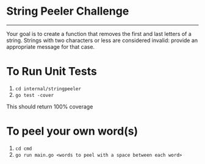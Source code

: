 # String Peeler Challenge
------------
Your goal is to create a function that removes the first and last letters of a string. Strings with two characters or less are considered invalid: provide an appropriate message for that case.

# To Run Unit Tests
1. `cd internal/stringpeeler`
2. `go test -cover`

This should return 100% coverage

# To peel your own word(s)
1. `cd cmd`
2. `go run main.go <words to peel with a space between each word>`

